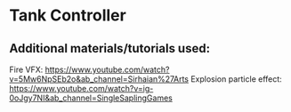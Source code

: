 # Tank Controller


## Additional materials/tutorials used:
Fire VFX: https://www.youtube.com/watch?v=5Mw6NpSEb2o&ab_channel=Sirhaian%27Arts
Explosion particle effect: https://www.youtube.com/watch?v=ig-0oJgy7NI&ab_channel=SingleSaplingGames